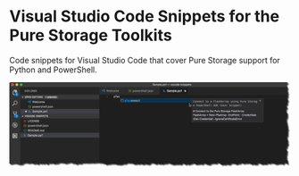 # Visual Studio Code Snippets for the Pure Storage Toolkits
Code snippets for Visual Studio Code that cover Pure Storage support for Python and PowerShell. 

![vscode-snippet_example1](/docs/vscode-snippets_example1.png)
